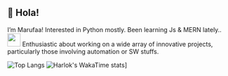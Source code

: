 ## 💫 Hola!


I’m Marufaa! Interested in Python mostly. Been learning Js & MERN lately..  <img src="https://media.giphy.com/media/WUlplcMpOCEmTGBtBW/giphy.gif" width="30">
Enthusiastic about working on a wide array of innovative projects, particularly those involving automation or SW stuffs.

  
![Top Langs](https://github-readme-stats.vercel.app/api/top-langs/?username=pyDev-marufa&layout=compact)    ![Harlok's WakaTime stats](https://github-readme-stats.vercel.app/api/wakatime?username=pyDev-marufa&layout=compact)]


<!---!
pyDev-marufa/pyDev-marufa is a ✨ special ✨ repository because its `README.md` (this file) appears on your GitHub profile.
You can click the Preview link to take a look at your changes.
--->


